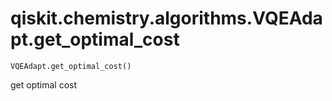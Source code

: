 # qiskit.chemistry.algorithms.VQEAdapt.get\_optimal\_cost

`VQEAdapt.get_optimal_cost()`

get optimal cost

